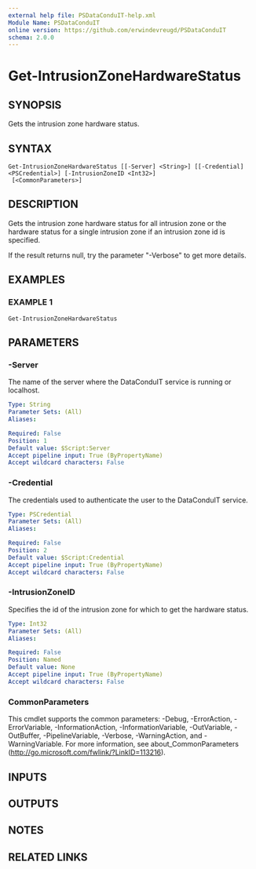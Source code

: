 ```yaml
---
external help file: PSDataConduIT-help.xml
Module Name: PSDataConduIT
online version: https://github.com/erwindevreugd/PSDataConduIT
schema: 2.0.0
---
```


# Get-IntrusionZoneHardwareStatus

## SYNOPSIS
Gets the intrusion zone hardware status.

## SYNTAX

```
Get-IntrusionZoneHardwareStatus [[-Server] <String>] [[-Credential] <PSCredential>] [-IntrusionZoneID <Int32>]
 [<CommonParameters>]
```

## DESCRIPTION
Gets the intrusion zone hardware status for all intrusion zone or the hardware status for a single intrusion zone if an intrusion zone id is specified.

If the result returns null, try the parameter "-Verbose" to get more details.

## EXAMPLES

### EXAMPLE 1
```
Get-IntrusionZoneHardwareStatus
```

## PARAMETERS

### -Server
The name of the server where the DataConduIT service is running or localhost.

```yaml
Type: String
Parameter Sets: (All)
Aliases:

Required: False
Position: 1
Default value: $Script:Server
Accept pipeline input: True (ByPropertyName)
Accept wildcard characters: False
```

### -Credential
The credentials used to authenticate the user to the DataConduIT service.

```yaml
Type: PSCredential
Parameter Sets: (All)
Aliases:

Required: False
Position: 2
Default value: $Script:Credential
Accept pipeline input: True (ByPropertyName)
Accept wildcard characters: False
```

### -IntrusionZoneID
Specifies the id of the intrusion zone for which to get the hardware status.

```yaml
Type: Int32
Parameter Sets: (All)
Aliases:

Required: False
Position: Named
Default value: None
Accept pipeline input: True (ByPropertyName)
Accept wildcard characters: False
```

### CommonParameters
This cmdlet supports the common parameters: -Debug, -ErrorAction, -ErrorVariable, -InformationAction, -InformationVariable, -OutVariable, -OutBuffer, -PipelineVariable, -Verbose, -WarningAction, and -WarningVariable.
For more information, see about_CommonParameters (http://go.microsoft.com/fwlink/?LinkID=113216).

## INPUTS

## OUTPUTS

## NOTES

## RELATED LINKS
